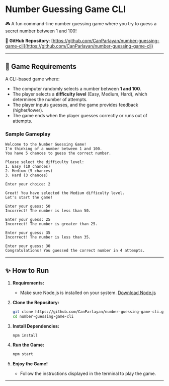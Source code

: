 # Number Guessing Game CLI  

🎮 A fun command-line number guessing game where you try to guess a secret number between 1 and 100!  

🔗 **GitHub Repository**: [https://github.com/CanParlayan/number-guessing-game-cli](https://github.com/CanParlayan/number-guessing-game-cli)  

---

## 🎯 Game Requirements  

A CLI-based game where:  
- The computer randomly selects a number between **1 and 100**.  
- The player selects a **difficulty level** (Easy, Medium, Hard), which determines the number of attempts.  
- The player inputs guesses, and the game provides feedback (higher/lower).  
- The game ends when the player guesses correctly or runs out of attempts.  

### Sample Gameplay  

```
Welcome to the Number Guessing Game!  
I'm thinking of a number between 1 and 100.  
You have 5 chances to guess the correct number.  

Please select the difficulty level:  
1. Easy (10 chances)  
2. Medium (5 chances)  
3. Hard (3 chances)  

Enter your choice: 2  

Great! You have selected the Medium difficulty level.  
Let's start the game!  

Enter your guess: 50  
Incorrect! The number is less than 50.  

Enter your guess: 25  
Incorrect! The number is greater than 25.  

Enter your guess: 35  
Incorrect! The number is less than 35.  

Enter your guess: 30  
Congratulations! You guessed the correct number in 4 attempts.  
```

---

## ✨ How to Run

1. **Requirements:**
   - Make sure Node.js is installed on your system. [Download Node.js](https://nodejs.org/)

2. **Clone the Repository:**
   ```bash
   git clone https://github.com/CanParlayan/number-guessing-game-cli.git
   cd number-guessing-game-cli
   ```

3. **Install Dependencies:**
   ```bash
   npm install
   ```

4. **Run the Game:**
   ```bash
   npm start
   ```

5. **Enjoy the Game!**
   - Follow the instructions displayed in the terminal to play the game.
---